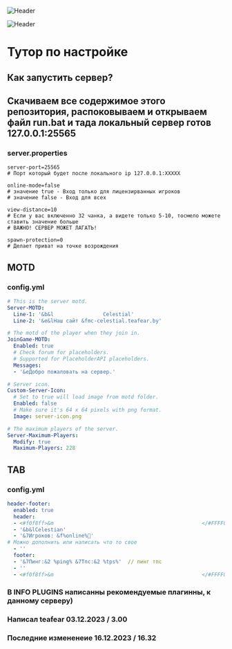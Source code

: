 ![Header](https://github.com/5eafear/celestial_server/blob/main/img/Group%201.png)

![Header](https://github.com/5eafear/celestial_server/blob/main/img/Group%202.png)
# Тутор по настройке
## Как  запустить сервер?
## Скачиваем все содержимое этого репозитория, распоковываем и открываем файл run.bat и тада локальный сервер готов 127.0.0.1:25565
### server.properties
```properties
server-port=25565
# Порт который будет после локального ip 127.0.0.1:XXXXX
```
```properties
online-mode=false
# значение true - Вход только для лицензирванных игроков
# значение false - Вход для всех
```
```properties
view-distance=10
# Если у вас включенно 32 чанка, а видете только 5-10, тосмело можете ставить значение больше
# ВАЖНО! СЕРВЕР МОЖЕТ ЛАГАТЬ!
```
```properties
spawn-protection=0
# Делает приват на точке возрождения
```


## MOTD
### config.yml
```yml
# This is the server motd.
Server-MOTD:
  Line-1: '&b&l                Celestial'
  Line-2: '&e&lНаш сайт &fmc-celestial.teafear.by'

# The motd of the player when they join in.
JoinGame-MOTD:
  Enabled: true
  # Check forum for placeholders.
  # Supported for PlaceholderAPI placeholders.
  Messages:
  - '&eДобро пожаловать на сервер.'

# Server icon.
Custom-Server-Icon:
  # Set to true will load image from motd folder.
  Enabled: false
  # Make sure it's 64 x 64 pixels with png format.
  Image: server-icon.png

# The maximum players of the server.
Server-Maximum-Players:
  Modify: true
  Maximum-Players: 228
```
## TAB
### config.yml
```yml
header-footer:
  enabled: true
  header:
  - <#f0f8ff>&m                                                </#FFFF00> # Ввеху черта грандиент зависит от цвета (html цвет)
  - '&b&lCelestian'
  - '&7Игроков: &f%online%👥'
# Можно дополнить или написать что то свое
  - ''
  footer:
  - '&7Пинг:&2 %ping% &7Тпс:&2 %tps%'  // пинг тпс
  - ''
  - <#f0f8ff>&m                                                </#FFFF00> # Снизу черта грандиент зависит от цвета (html цвет)
```
### В INFO PLUGINS написанны рекомендуемые плагинны, к данному серверу)
### Написал teafear 03.12.2023 / 3.00
### Последние измененеие 16.12.2023 / 16.32

